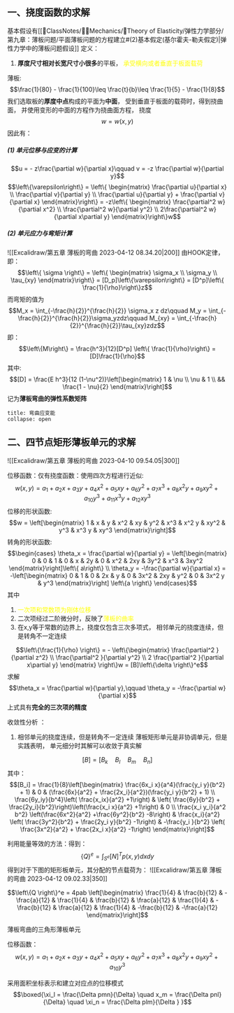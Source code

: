 ## 一、挠度函数的求解
基本假设有[[📘ClassNotes/👨‍🔧Mechanics/🔨Theory of Elasticity/弹性力学部分/第九章：薄板问题/平面薄板问题的方程建立#(2)基本假定(基尔霍夫-勒夫假定)|弹性力学中的薄板问题假设]]
定义：
1. **厚度尺寸相对长宽尺寸小很多**的平板，<mark style="background: transparent; color: yellow"> 承受横向或者垂直于板面载荷</mark>

薄板: 
$$\frac{1}{80} - \frac{1}{100}\leq \frac{t}{b}\leq \frac{1}{5} - \frac{1}{8}$$
我们选取板的**厚度中点**构成的平面为**中面**， 受到垂直于板面的载荷时，得到挠曲面， 并使用变形的中面的方程作为挠曲面方程， 挠度
$$w = w(x,y)$$
因此有：
##### (1) 单元位移与应变的计算
$$u = - z\frac{\partial w}{\partial x}\qquad v = -z \frac{\partial w}{\partial y}$$
$$\left\{\varepsilon\right\} = \left\{ \begin{matrix}
\frac{\partial u}{\partial x} \\ \frac{\partial v}{\partial y} \\ \frac{\partial u}{\partial y} + \frac{\partial v}{\partial x}
\end{matrix}\right\} = -z\left\{ \begin{matrix}
\frac{\partial^2 w}{\partial x^2} \\ 
\frac{\partial^2 w}{\partial y^2} \\
2\frac{\partial^2 w}{\partial x\partial y} 
\end{matrix}\right\}w$$
##### (2) 单元应力与弯矩计算 

![[Excalidraw/第五章 薄板的弯曲 2023-04-12 08.34.20|200]]
由HOOK定律， 即：  
$$\left\{ \sigma \right\} = \left\{ \begin{matrix}
\sigma_x \\ \sigma_y \\ \tau_{xy}
\end{matrix}\right\} = [D_p]\left\{\varepsilon\right\} = [D^p]\left\{ \frac{1}{\rho}\right\}z$$
而弯矩的值为
$$M_x = \int_{-\frac{h}{2}}^{\frac{h}{2}} \sigma_x z dz\qquad  M_y = \int_{-\frac{h}{2}}^{\frac{h}{2}}\sigma_yzdz\qquad M_{xy} = \int_{-\frac{h}{2}}^{\frac{h}{2}}\tau_{xy}zdz$$
即： 
$$\left\{M\right\} = \frac{h^3}{12}[D^p] \left\{ \frac{1}{\rho}\right\} = [D]\frac{1}{\rho}$$
其中: 
$$[D] = \frac{E h^3}{12 (1-\nu^2)}\left[\begin{matrix}
1 & \nu \\ 
\nu & 1 \\
&& \frac{1 - \nu}{2}
\end{matrix}\right]$$
记为**薄板弯曲的弹性系数矩阵**

`````ad-note
title: 弯曲应变能
collapse: open

`````

## 二、四节点矩形薄板单元的求解

![[Excalidraw/第五章 薄板的弯曲 2023-04-10 09.54.05|300]]

位移函数：仅有挠度函数：使用四次方程进行近似:  
$$w(x,y) = a_1 + a_2 x +a_3 y + a_4x^2 + a_5xy + a_6y^2 + a_7 x^3 + a_8 x^2 y + a_9xy^2+ a_{10} y^3 + a_{11} x^3 y + a_{12} xy^3$$
位移的形状函数: 
$$w = \left[\begin{matrix}
1 & x & y & x^2 & xy & y^2 & x^3 & x^2 y  & xy^2 & y^3 & x^3 y & xy^3
\end{matrix}\right]$$
转角的形状函数: 
$$\begin{cases}
\theta_x = \frac{\partial w}{\partial y} = \left[\begin{matrix}
0 & 0 & 1 & 0 & x & 2y & 0 & x^2 & 2xy & 3y^2 & x^3 & 3xy^2
\end{matrix}\right]\left\{ a\right\} \\
\theta_y = -\frac{\partial w}{\partial x} = -\left[\begin{matrix}
0 & 1  & 0  & 2x & y & 0 & 3x^2 & 2xy & y^2 & 0  & 3x^2 y & y^3
\end{matrix}\right] \left\{a \right\}
\end{cases}$$
其中
1. <mark style="background: transparent; color: yellow">一次项和常数项为刚体位移</mark>
2. 二次项经过二阶微分时，反映了<mark style="background: transparent; color: yellow">薄板的曲率</mark>
3. 在x,y等于常数的边界上，挠度仅包含三次多项式， 相邻单元的挠度连续，但是转角不一定连续

$$\left\{\frac{1}{\rho} \right\} = - \left\{\begin{matrix}
\frac{\partial^2 }{\partial z^2} \\ \frac{\partial^2 }{\partial y^2} \\ 2 \frac{\partial^2 }{\partial x\partial y} 
\end{matrix} \right\}w = [B]\left\{\delta \right\}^e$$
求解
$$\theta_x = \frac{\partial w}{\partial y},\qquad  \theta_y = -\frac{\partial w}{\partial x}$$
上式具有**完全的三次项的精度**

收敛性分析 ：
1) 相邻单元的挠度连续，但是转角不一定连续
薄板矩形单元是非协调单元，但是实践表明， 单元细分时其解可以收敛于真实解

$$[B] = [B_k \quad  B_l \quad  B_m \quad  B_n ]$$
其中：
$$[B_i] = \frac{1}{8}\left[\begin{matrix}
\frac{6x_i x}{a^4}(\frac{y_i y}{b^2} + 1) & 0 & (\frac{6x}{a^2} + \frac{2x_i}{a^2})(\frac{y_i y}{b^2} +  1) \\
\frac{6y_iy}{b^4}\left( \frac{x_ix}{a^2} +1\right) & \left( \frac{6y}{b^2} + \frac{2y_i}{b^2}\right)\left(\frac{x_i x}{a^2} +1\right) & 0 \\
\frac{x_i y_i}{a^2 b^2} \left(\frac{6x^2}{a^2} +\frac{6y^2}{b^2} -8\right)  & \frac{x_i}{a^2} \left( \frac{3y^2}{b^2} + \frac{2y_i y}{b^2} -1\right) & -\frac{y_i }{b^2} \left( \frac{3x^2}{a^2} + \frac{2x_i x}{a^2} -1\right)
\end{matrix}\right]$$

利用能量等效的方法：得到：
$$\left\{ Q\right\}^e = \int_{S^e}[N]^T p(x,y) dxdy$$
得到对于下图的矩形板单元，其分配的节点载荷为：
![[Excalidraw/第五章 薄板的弯曲 2023-04-12 09.02.33|350]]

$$\left\{Q \right\}^e  = 4pab \left[\begin{matrix}
 \frac{1}{4} & \frac{b}{12} & -\frac{a}{12} & \frac{1}{4} & \frac{b}{12} & \frac{a}{12} & \frac{1}{4} & -\frac{b}{12} & \frac{a}{12} & \frac{1}{4} & -\frac{b}{12} & -\frac{a}{12}
\end{matrix}\right]$$


薄板弯曲的三角形薄板单元

位移函数：
$$w(x,y) = a_1 + a_2 x +  a_3 y + a_4 x^2 + a_5 xy + a_6 y^2 + a_7 x^3 + a_8 x^2 y  + a_9 xy^2 + a_{10} y^3$$

采用面积坐标表示和建立对应点的位移模式 
$$\boxed{\xi_l = \frac{\Delta pmn}{\Delta} \quad  x_m = \frac{\Delta pnl}{\Delta} \quad  \xi_n = \frac{\Delta plm}{\Delta } }$$
